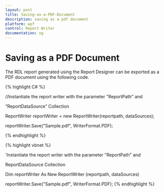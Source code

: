```yaml
---
layout: post
title: Saving-as-a-PDF-Document
description: saving as a pdf document 
platform: wpf
control: Report Writer
documentation: ug
---
```


# Saving as a PDF Document 

The RDL report generated using the Report Designer can be exported as a PDF document using the following code.

{% highlight C# %}

//Instantiate the report writer with the parameter "ReportPath" and 

“ReportDataSource” Collection

ReportWriter reportWriter = new ReportWriter(reportpath, dataSources);

reportWriter.Save("Sample.pdf", WriterFormat.PDF);

{% endhighlight %}

{% highlight vbnet %}

'Instantiate the report writer with the parameter "ReportPath" and 

ReportDataSource Collection

Dim reportWriter As New ReportWriter (reportpath, dataSources)

reportWriter.Save("Sample.pdf", WriterFormat.PDF);
{% endhighlight %}


